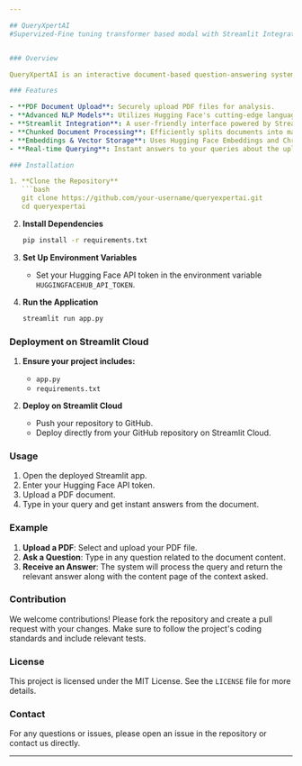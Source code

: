 ```yaml
---

## QueryXpertAI
#Supervized-Fine tuning transformer based modal with Streamlit Integration


### Overview

QueryXpertAI is an interactive document-based question-answering system. Leveraging advanced natural language processing (NLP) models from Hugging Face and sophisticated document handling with LangChain, this application allows users to upload PDF documents and query their content seamlessly. The system is designed for easy deployment on Streamlit Cloud, providing an intuitive interface for document analysis and information retrieval.

### Features

- **PDF Document Upload**: Securely upload PDF files for analysis.
- **Advanced NLP Models**: Utilizes Hugging Face's cutting-edge language models for precise question answering.
- **Streamlit Integration**: A user-friendly interface powered by Streamlit for seamless interaction.
- **Chunked Document Processing**: Efficiently splits documents into manageable chunks for better processing.
- **Embeddings & Vector Storage**: Uses Hugging Face Embeddings and Chroma for effective vector storage and retrieval.
- **Real-time Querying**: Instant answers to your queries about the uploaded documents.

### Installation

1. **Clone the Repository**
   ```bash
   git clone https://github.com/your-username/queryexpertai.git
   cd queryexpertai
   ```

2. **Install Dependencies**
   ```bash
   pip install -r requirements.txt
   ```

3. **Set Up Environment Variables**
   - Set your Hugging Face API token in the environment variable `HUGGINGFACEHUB_API_TOKEN`.

4. **Run the Application**
   ```bash
   streamlit run app.py
   ```

### Deployment on Streamlit Cloud

1. **Ensure your project includes:**
   - `app.py`
   - `requirements.txt`

2. **Deploy on Streamlit Cloud**
   - Push your repository to GitHub.
   - Deploy directly from your GitHub repository on Streamlit Cloud.

### Usage

1. Open the deployed Streamlit app.
2. Enter your Hugging Face API token.
3. Upload a PDF document.
4. Type in your query and get instant answers from the document.

### Example

1. **Upload a PDF**: Select and upload your PDF file.
2. **Ask a Question**: Type in any question related to the document content.
3. **Receive an Answer**: The system will process the query and return the relevant answer along with the content page of the context asked.

### Contribution

We welcome contributions! Please fork the repository and create a pull request with your changes. Make sure to follow the project's coding standards and include relevant tests.

### License

This project is licensed under the MIT License. See the `LICENSE` file for more details.

### Contact

For any questions or issues, please open an issue in the repository or contact us directly.

---
```

